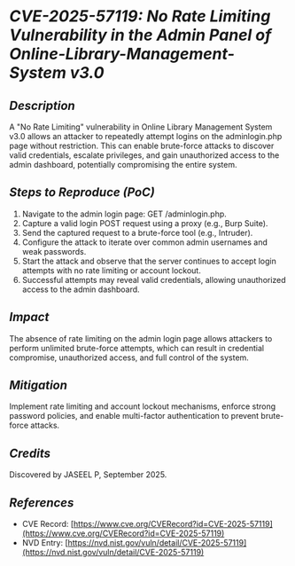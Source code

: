 # *CVE-2025-57119: No Rate Limiting Vulnerability in the Admin Panel of Online-Library-Management-System v3.0*

## *Description*

A "No Rate Limiting" vulnerability in Online Library Management System v3.0 allows an attacker to repeatedly attempt logins on the adminlogin.php page without restriction. This can enable brute-force attacks to discover valid credentials, escalate privileges, and gain unauthorized access to the admin dashboard, potentially compromising the entire system.

## *Steps to Reproduce (PoC)*

1. Navigate to the admin login page: GET /adminlogin.php.
2. Capture a valid login POST request using a proxy (e.g., Burp Suite).
3. Send the captured request to a brute-force tool (e.g., Intruder).
4. Configure the attack to iterate over common admin usernames and weak passwords.
5. Start the attack and observe that the server continues to accept login attempts with no rate limiting or account lockout.
6. Successful attempts may reveal valid credentials, allowing unauthorized access to the admin dashboard.

## *Impact*

The absence of rate limiting on the admin login page allows attackers to perform unlimited brute-force attempts, which can result in credential compromise, unauthorized access, and full control of the system.

## *Mitigation*

Implement rate limiting and account lockout mechanisms, enforce strong password policies, and enable multi-factor authentication to prevent brute-force attacks.

## *Credits*

Discovered by JASEEL P, September 2025.

## *References*

- CVE Record: [https://www.cve.org/CVERecord?id=CVE-2025-57119](https://www.cve.org/CVERecord?id=CVE-2025-57119)
- NVD Entry: [https://nvd.nist.gov/vuln/detail/CVE-2025-57119](https://nvd.nist.gov/vuln/detail/CVE-2025-57119)